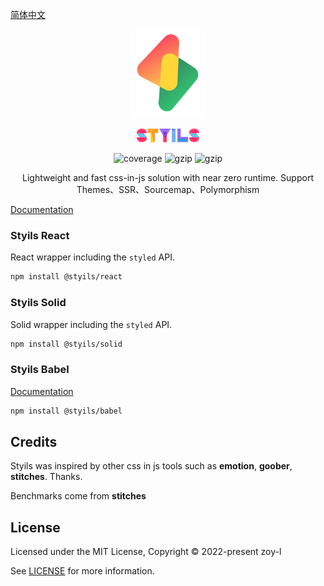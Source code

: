 [简体中文](./README.ZH.md)

<p align="center">
<img src="./logo.svg" alt="styils" style="width:120px">
<br/>
<br/>
<img src="./styils.svg" alt="styils" style="width:100px;">
</p>

<p align="center">
  <img src="https://codecov.io/gh/styils/styils/branch/main/graph/badge.svg?token=DAETCWW98B" alt="coverage" />
  <img src="https://img.badgesize.io/https://unpkg.com/@styils/solid@latest/index.prod.esm.js?compression=gzip&style=square&label=solid&color=#4fc08d" alt="gzip" />
  <img src="https://img.badgesize.io/https://unpkg.com/@styils/react@latest/index.prod.esm.js?compression=gzip&style=square&label=react&color=#4fc08d" alt="gzip" />
</p>

<p align="center">
Lightweight and fast css-in-js solution with near zero runtime. Support Themes、SSR、Sourcemap、Polymorphism
</p>

[Documentation](https://styils.github.io/styils)

### Styils React

React wrapper including the `styled` API.

```sh
npm install @styils/react
```

### Styils Solid

Solid wrapper including the `styled` API.

```sh
npm install @styils/solid
```

### Styils Babel

[Documentation](./babel/)

```sh
npm install @styils/babel
```

## Credits

Styils was inspired by other css in js tools such as **emotion**, **goober**, **stitches**. Thanks.

Benchmarks come from **stitches**

## License

Licensed under the MIT License, Copyright © 2022-present zoy-l

See [LICENSE](./LICENSE) for more information.
